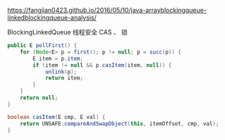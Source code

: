 https://fangjian0423.github.io/2016/05/10/java-arrayblockingqueue-linkedblockingqueue-analysis/

BlockingLinkedQueue 线程安全 CAS 、 锁

```java
public E pollFirst() {
    for (Node<E> p = first(); p != null; p = succ(p)) {
        E item = p.item;
        if (item != null && p.casItem(item, null)) {
            unlink(p);
            return item;
        }
    }
    return null;
}

boolean casItem(E cmp, E val) {
    return UNSAFE.compareAndSwapObject(this, itemOffset, cmp, val);
}
```